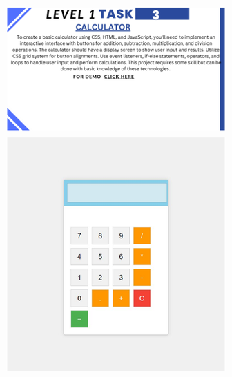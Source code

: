 ![Landing Page Instruction](https://github.com/anushkakaushik200219/CODSOFT/blob/main/Web-Dev/LEVEL1/TASK3/Calculator%20Instruction.jpg)

![Landing Page Image](https://github.com/anushkakaushik200219/CODSOFT/blob/main/Web-Dev/LEVEL1/TASK3/calculator%20image.jpg)
